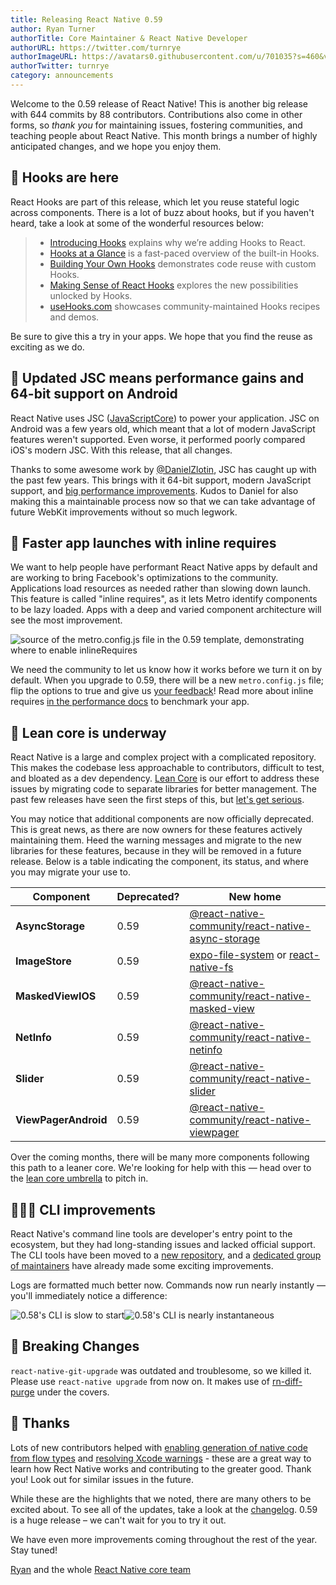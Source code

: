 ```yaml
---
title: Releasing React Native 0.59
author: Ryan Turner
authorTitle: Core Maintainer & React Native Developer
authorURL: https://twitter.com/turnrye
authorImageURL: https://avatars0.githubusercontent.com/u/701035?s=460&v=4
authorTwitter: turnrye
category: announcements
---
```


Welcome to the 0.59 release of React Native! This is another big release with 644 commits by 88 contributors. Contributions also come in other forms, so _thank you_ for maintaining issues, fostering communities, and teaching people about React Native. This month brings a number of highly anticipated changes, and we hope you enjoy them.

## 🎣 Hooks are here

React Hooks are part of this release, which let you reuse stateful logic across components. There is a lot of buzz about hooks, but if you haven't heard, take a look at some of the wonderful resources below:

> * [Introducing Hooks](https://reactjs.org/docs/hooks-intro.html) explains why we’re adding Hooks to React.
> * [Hooks at a Glance](https://reactjs.org/docs/hooks-overview.html) is a fast-paced overview of the built-in Hooks.
> * [Building Your Own Hooks](https://reactjs.org/docs/hooks-custom.html) demonstrates code reuse with custom Hooks.
> * [Making Sense of React Hooks](https://medium.com/@dan_abramov/making-sense-of-react-hooks-fdbde8803889) explores the new possibilities unlocked by Hooks.
> * [useHooks.com](https://usehooks.com/) showcases community-maintained Hooks recipes and demos.

Be sure to give this a try in your apps. We hope that you find the reuse as exciting as we do.

## 📱 Updated JSC means performance gains and 64-bit support on Android

React Native uses JSC ([JavaScriptCore](https://webkit.org/)) to power your application. JSC on Android was a few years old, which meant that a lot of modern JavaScript features weren't supported. Even worse, it performed poorly compared iOS's modern JSC. With this release, that all changes.

Thanks to some awesome work by [@DanielZlotin](https://github.com/danielzlotin), JSC has caught up with the past few years. This brings with it 64-bit support, modern JavaScript support, and [big performance improvements](https://github.com/react-native-community/jsc-android-buildscripts/tree/master/measure). Kudos to Daniel for also making this a maintainable process now so that we can take advantage of future WebKit improvements without so much legwork.

## 💨 Faster app launches with inline requires

We want to help people have performant React Native apps by default and are working to bring Facebook's optimizations to the community. Applications load resources as needed rather than slowing down launch. This feature is called "inline requires", as it lets Metro identify components to be lazy loaded. Apps with a deep and varied component architecture will see the most improvement.

![source of the `metro.config.js` file in the 0.59 template, demonstrating where to enable `inlineRequires`](/react-native/blog/assets/inline-requires.png)

We need the community to let us know how it works before we turn it on by default. When you upgrade to 0.59, there will be a new `metro.config.js` file; flip the options to true and give us [your feedback](https://twitter.com/hashtag/inline-requires)! Read more about inline requires [in the performance docs](https://facebook.github.io/react-native/docs/0.56/performance#inline-requires) to benchmark your app.

## 🚅 Lean core is underway

React Native is a large and complex project with a complicated repository. This makes the codebase less approachable to contributors, difficult to test, and bloated as a dev dependency. [Lean Core](https://github.com/react-native-community/discussions-and-proposals/issues/6) is our effort to address these issues by migrating code to separate libraries for better management. The past few releases have seen the first steps of this, but [let's get serious](https://www.youtube.com/watch?v=FMLKb4or8yg).

You may notice that additional components are now officially deprecated. This is great news, as there are now owners for these features actively maintaining them. Heed the warning messages and migrate to the new libraries for these features, because in they will be removed in a future release. Below is a table indicating the component, its status, and where you may migrate your use to.

| Component            | Deprecated? | New home                                                                                                                                                 |
| -------------------- | ----------- | -------------------------------------------------------------------------------------------------------------------------------------------------------- |
| **AsyncStorage**     | 0.59        | [@react-native-community/react-native-async-storage](https://github.com/react-native-community/react-native-async-storage)                               |
| **ImageStore**       | 0.59        | [expo-file-system](https://github.com/expo/expo/tree/master/packages/expo-file-system) or [react-native-fs](https://github.com/itinance/react-native-fs) |
| **MaskedViewIOS**    | 0.59        | [@react-native-community/react-native-masked-view](https://github.com/react-native-community/react-native-masked-view)                                   |
| **NetInfo**          | 0.59        | [@react-native-community/react-native-netinfo](https://github.com/react-native-community/react-native-netinfo)                                           |
| **Slider**           | 0.59        | [@react-native-community/react-native-slider](https://github.com/react-native-community/react-native-slider)                                             |
| **ViewPagerAndroid** | 0.59        | [@react-native-community/react-native-viewpager](https://github.com/react-native-community/react-native-viewpager)                                       |

Over the coming months, there will be many more components following this path to a leaner core. We're looking for help with this &mdash; head over to the [lean core umbrella](https://github.com/facebook/react-native/issues/23313) to pitch in.

## 👩🏽‍💻 CLI improvements

React Native's command line tools are developer's entry point to the ecosystem, but they had long-standing issues and lacked official support. The CLI tools have been moved to a [new repository](https://github.com/react-native-community/react-native-cli), and a [dedicated group of maintainers](https://blog.callstack.io/the-react-native-cli-has-a-new-home-79b63838f0e6) have already made some exciting improvements.

Logs are formatted much better now. Commands now run nearly instantly &mdash; you'll immediately notice a difference:

![0.58's CLI is slow to start](/react-native/blog/assets/0.58-cli-speed.png)![0.58's CLI is nearly instantaneous](/react-native/blog/assets/0.59-cli-speed.png)

## 🔨 Breaking Changes

`react-native-git-upgrade` was outdated and troublesome, so we killed it. Please use `react-native upgrade` from now on. It makes use of [rn-diff-purge](https://github.com/react-native-community/rn-diff-purge) under the covers.

## 🤗 Thanks

Lots of new contributors helped with [enabling generation of native code from flow types](https://github.com/facebook/react-native/issues/22990) and [resolving Xcode warnings](https://github.com/facebook/react-native/issues/22609) - these are a great way to learn how Rect Native works and contributing to the greater good. Thank you! Look out for similar issues in the future.

While these are the highlights that we noted, there are many others to be excited about. To see all of the updates, take a look at the [changelog](https://github.com/react-native-community/react-native-releases/blob/master/CHANGELOG.md). 0.59 is a huge release – we can't wait for you to try it out.

We have even more improvements coming throughout the rest of the year. Stay tuned!

[Ryan](https://github.com/turnrye) and the whole [React Native core team](https://twitter.com/reactnative)
